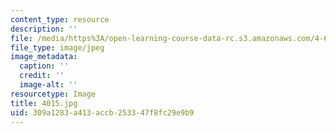 ```yaml
---
content_type: resource
description: ''
file: /media/https%3A/open-learning-course-data-rc.s3.amazonaws.com/4-614-religious-architecture-and-islamic-cultures-fall-2002/309a1283a413accb253347f8fc29e9b9_4015.jpg
file_type: image/jpeg
image_metadata:
  caption: ''
  credit: ''
  image-alt: ''
resourcetype: Image
title: 4015.jpg
uid: 309a1283-a413-accb-2533-47f8fc29e9b9
---
```

